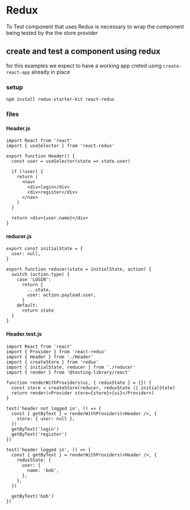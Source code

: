 # Redux

To Test component that uses Redux is necessary to wrap the component being tested by the the store provider

## create and test a component using redux

for this examples we expect to have a working app creted using `create-react-app` already in place

### setup

`npm install redux-starter-kit react-redux`

### files

#### Header.js

```
import React from 'react'
import { useSelector } from 'react-redux'

export function Header() {
  const user = useSelector(state => state.user)

  if (!user) {
    return (
      <nav>
        <div>login</div>
        <div>register</div>
      </nav>
    )
  }

  return <div>{user.name}</div>
}
```

#### reducer.js

```
export const initialState = {
  user: null,
}

export function reducer(state = initialState, action) {
  switch (action.type) {
    case 'LOGIN':
      return {
        ...state,
        user: action.payload.user,
      }
    default:
      return state
  }
}
```

#### Header.test.js

```
import React from 'react'
import { Provider } from 'react-redux'
import { Header } from './Header'
import { createStore } from 'redux'
import { initialState, reducer } from './reducer'
import { render } from '@testing-library/react'

function renderWithProviders(ui, { reduxState } = {}) {
  const store = createStore(reducer, reduxState || initialState)
  return render(<Provider store={store}>{ui}</Provider>)
}

test('header not logged in', () => {
  const { getByText } = renderWithProviders(<Header />, {
    store: { user: null },
  })
  getByText('login')
  getByText('register')
})

test('header logged in', () => {
  const { getByText } = renderWithProviders(<Header />, {
    reduxState: {
      user: {
        name: 'bob',
      },
    },
  })

  getByText('bob')
})
```
